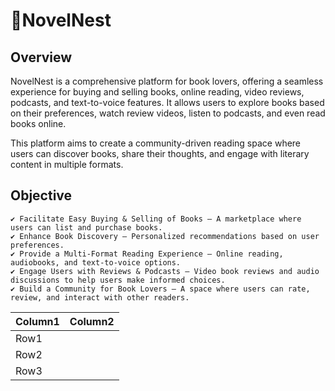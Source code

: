 # 📖NovelNest

## Overview
NovelNest is a comprehensive platform for book lovers, offering a seamless experience for buying and selling books, online reading, video reviews, podcasts, and text-to-voice features. It allows users to explore books based on their preferences, watch review videos, listen to podcasts, and even read books online.

This platform aims to create a community-driven reading space where users can discover books, share their thoughts, and engage with literary content in multiple formats.

## Objective

    ✔ Facilitate Easy Buying & Selling of Books – A marketplace where users can list and purchase books.
    ✔ Enhance Book Discovery – Personalized recommendations based on user preferences.
    ✔ Provide a Multi-Format Reading Experience – Online reading, audiobooks, and text-to-voice options.
    ✔ Engage Users with Reviews & Podcasts – Video book reviews and audio discussions to help users make informed choices.
    ✔ Build a Community for Book Lovers – A space where users can rate, review, and interact with other readers.


|Column1  |Column2  |
|---------|---------|
|Row1     |         |
|Row2     |         |
|Row3     |         |

